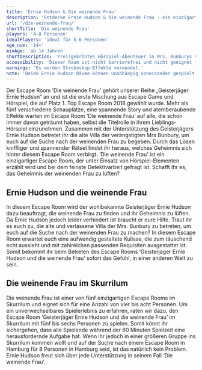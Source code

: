 ```yaml
---
title: 'Ernie Hudson & Die weinende Frau'
description: 'Entdecke Ernie Hudson & Die weinende Frau - ein einzigartiges Escape Game Erlebnis in Hamburg St. Pauli. Buche jetzt dein Abenteuer im Skurrilum!'
url: '/die-weinende-frau/'
shortTitle: 'Die weinende Frau'
players: '4-8 Personen'
idealPlayers: 'ideal für 5-6 Personen'
age_num: '14+'
minAge: 'ab 14 Jahren'
shortDescription: 'Preisgekröntes Hörspiel-Abenteuer in Mrs. Bunburys Villa auf der Suche nach einer mysteriösen Frau.'
accessibility: 'Dieser Raum ist nicht barrierefrei und nicht geeignet für körperlich beeinträchtigte Personen.'
warnings: 'Es werden Stroboskop-Effekte verwendet.'
note: 'Beide Ernie Hudson Räume können unabhängig voneinander gespielt werden und erfordern keine Vorkenntnisse.'
---
```


Der Escape Room ‘Die weinende Frau’ gehört unserer Reihe „Geisterjäger Ernie Hudson“ an und ist die erste Mischung aus Escape Game und Hörspiel, die auf Platz 1. Top Escape Room 2018 gewählt wurde. Mehr als fünf verschiedene Schauplätze, eine spannende Story und atemberaubende Effekte warten im Escape Room ‘Die weinende Frau’ auf alle, die schon immer davon geträumt haben, selbst die Titelrolle in ihrem Lieblings-Hörspiel einzunehmen. Zusammen mit der Unterstützung des Geisterjägers Ernie Hudson betretet ihr die alte Villa der verängstigten Mrs Bunbury, um euch auf die Suche nach der weinenden Frau zu begeben. Durch das Lösen kniffliger und spannender Rätsel findet ihr heraus, welches Geheimnis sich hinter diesem Escape Room verbirgt. ‘Die weinende Frau’ ist ein einzigartiger Escape Room, der unter Einsatz von Hörspiel-Elementen erzählt wird und bei dem feinste Detektivarbeit gefragt ist. Schafft Ihr es, das Geheimnis der weinenden Frau zu lüften?

## Ernie Hudson und die weinende Frau

In diesem Escape Room wird der wohlbekannte Geisterjäger Ernie Hudson dazu beauftragt, die weinende Frau zu finden und ihr Geheimnis zu lüften. Da Ernie Hudson jedoch leider verhindert ist braucht er eure Hilfe. Traut ihr es euch zu, die alte und verlassene Villa der Mrs. Bunbury zu betreten, um euch auf die Suche nach der weinenden Frau zu machen? In diesem Escape Room erwartet euch eine aufwendig gestaltete Kulisse, die zum täuschend echt aussieht und mit zahlreichen passenden Requisiten ausgestattet ist. Somit bekommt ihr beim Betreten des Escape Rooms ‘Geisterjäger Ernie Hudson und die weinende Frau’ sofort das Gefühl, in einer anderen Welt zu sein.

## Die weinende Frau im Skurrilum

Die weinende Frau ist einer von fünf einzigartigen Escape Rooms im Skurrilum und eignet sich für eine Anzahl von vier bis acht Personen. Um ein unverwechselbares Spielerlebnis zu erfahren, raten wir dazu, den Escape Room ‘Geisterjäger Ernie Hudson und die weinende Frau’ im Skurrilum mit fünf bis sechs Personen zu spielen. Somit könnt ihr sichergehen, dass alle Spielende während der 60 Minuten Spielzeit eine herausfordernde Aufgabe hat. Wenn ihr jedoch in einer größeren Gruppe ins Skurrilum kommen wollt und auf der Suche nach einem Escape Room in Hamburg für 8 Personen in Hamburg seid, ist das natürlich kein Problem. Ernie Hudson freut sich über jede Unterstützung in seinem Fall ‘Die weinende Frau’.
